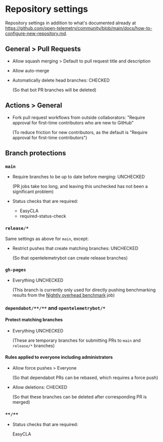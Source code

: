 # Repository settings

Repository settings in addition to what's documented already at
<https://github.com/open-telemetry/community/blob/main/docs/how-to-configure-new-repository.md>.

## General > Pull Requests

* Allow squash merging > Default to pull request title and description

* Allow auto-merge

* Automatically delete head branches: CHECKED

  (So that bot PR branches will be deleted)

## Actions > General

* Fork pull request workflows from outside collaborators:
  "Require approval for first-time contributors who are new to GitHub"

  (To reduce friction for new contributors,
  as the default is "Require approval for first-time contributors")

## Branch protections

### `main`

* Require branches to be up to date before merging: UNCHECKED

  (PR jobs take too long, and leaving this unchecked has not been a significant problem)

* Status checks that are required:

  * EasyCLA
  * required-status-check

### `release/*`

Same settings as above for `main`, except:

* Restrict pushes that create matching branches: UNCHECKED

  (So that opentelemetrybot can create release branches)

### `gh-pages`

* Everything UNCHECKED

  (This branch is currently only used for directly pushing benchmarking results from the
  [Nightly overhead benchmark](https://github.com/open-telemetry/opentelemetry-java-instrumentation/actions/workflows/nightly-benchmark-overhead.yml)
  job)

### `dependabot/**/**` and `opentelemetrybot/*`

#### Protect matching branches

* Everything UNCHECKED

  (These are temporary branches for submitting PRs to `main` and `release/*` branches)

#### Rules applied to everyone including administrators

* Allow force pushes > Everyone

  (So that dependabot PRs can be rebased, which requires a force push)

* Allow deletions: CHECKED

  (So that these branches can be deleted after corresponding PR is merged)

### `**/**`

* Status checks that are required:

  EasyCLA
